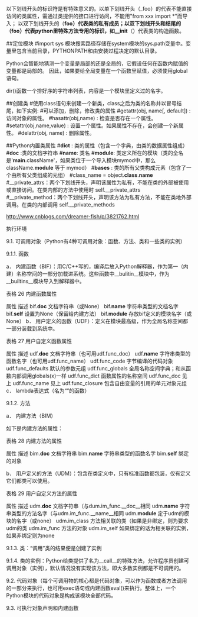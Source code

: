 以下划线开头的标识符是有特殊意义的。以单下划线开头（_foo）的代表不能直接访问的类属性，需通过类提供的接口进行访问，不能用"from xxx import *"而导入；
以双下划线开头的（__foo）代表类的私有成员；以双下划线开头和结尾的（__foo__）代表python里特殊方法专用的标识，如__init__（）代表类的构造函数。

##定位模块
#import sys 模块搜索路径存储在system模块的sys.path变量中。变量里包含当前目录，PYTHONPATH和由安装过程决定的默认目录。

Python会智能地猜测一个变量是局部的还是全局的，它假设任何在函数内赋值的变量都是局部的。
因此，如果要给全局变量在一个函数里赋值，必须使用global语句。

dir()函数一个排好序的字符串列表，内容是一个模块里定义过的名字。

##创建类
#使用class语句来创建一个新类，class之后为类的名称并以冒号结尾，如下实例:
#可以添加，删除，修改类的属性
#getattr(obj, name[, default]) : 访问对象的属性。
#hasattr(obj,name) : 检查是否存在一个属性。
#setattr(obj,name,value) : 设置一个属性。如果属性不存在，会创建一个新属性。
#delattr(obj, name) : 删除属性。

##Python内置类属性
#__dict__ : 类的属性（包含一个字典，由类的数据属性组成）
#__doc__ :类的文档字符串
#__name__: 类名
#__module__: 类定义所在的模块（类的全名是'__main__.className'，如果类位于一个导入模块mymod中，那么className.__module__ 等于 mymod）
#__bases__ : 类的所有父类构成元素（包含了一个由所有父类组成的元组）
#class_name = object.__class__.__name__
#__private_attrs：两个下划线开头，声明该属性为私有，不能在类的外部被使用或直接访问。在类内部的方法中使用时 self.__private_attrs
#__private_method：两个下划线开头，声明该方法为私有方法，不能在类地外部调用。在类的内部调用 self.__private_methods

<a href="http://www.cnblogs.com/dreamer-fish/p/3821762.html">http://www.cnblogs.com/dreamer-fish/p/3821762.html</a>

执行环境
 
9.1.     可调用对象（Python有4种可调用对象：函数、方法、类和一些类的实例）

9.1.1.   函数

a．  内建函数（BIF）：用C/C++写的，编译后放入Python解释器，作为第一（内建）名称空间的一部分加载进系统。这些函数中__bulitin__模块中，作为__builtins__模块导入到解释器中。

表格 26 内建函数属性

属性	描述
bif.__doc__	文档字符串（或None）
bif.__name__	字符串类型的文档名字
bif.__self__	设置为None（保留给内建方法）
bif.__module__	存放bif定义的模块名字（或None）
b．  用户定义的函数（UDF）：定义在模块最高级，作为全局名称空间都一部分装载到系统中。

表格 27 用户自定义函数属性

属性	描述
udf.__doc__	文档字符串（也可用udf.func_doc）
udf.__name__	字符串类型的函数名字（也可用udf.func_name）
udf.func_code	字节编译的代码对象
udf.func_defaults	默认的参数元组
udf.func_globals	全局名称空间字典；和从函数内部调用globals(x)一样
udf.func_dict	函数属性的名称空间
udf.func_doc	见上
udf.func_name	见上
udf.func_closure	包含自由变量的引用的单元对象元组
c．  lambda表达式（名为“<lambda>”的函数）

9.1.2.   方法

a．  内建方法（BIM）

如下是内建方法的属性：

表格 28 内建方法的属性

属性	描述
bim.__doc__	文档字符串
bim.__name__	字符串类型的函数名字
bim.__self__	绑定的对象
 

b．  用户定义的方法（UDM）：包含在类定义中，只有标准函数都包装，仅有定义它们都类可以使用。

表格 29 用户自定义方法的属性

属性	描述
udm.__doc__	文档字符串（与dum.im_func.__doc__相同
udm.__name__	字符串类型的方法名字（与udm.im_func.__name__相同
udm.__module__	定于udm的模块的名字（或none）
udm.im_class	方法相关联的类（如果是非绑定，则为要求udm的类
udm.im_func	方法的对象
udm.im_self	如果绑定的话为相关联的实例，如果非绑定则为none
 

9.1.3.   类：“调用”类的结果便是创建了实例

9.1.4.   类的实例：Python给类提供了名为__call__的特殊方法，允许程序员创建可调用对象（实例），默认情况没有实现该方法，即大多数实例都是不可调用的。

 

9.2.     代码对象（每个可调用物的核心都是代码对象，可以作为函数或者方法调用的一部分来执行，也可用exec语句或内建函数eval()来执行。整体上，一个Python模块的代码对象是构成该模块全部代码。

 

9.3.     可执行对象声明和内建函数
